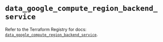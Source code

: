 # `data_google_compute_region_backend_service`

Refer to the Terraform Registry for docs: [`data_google_compute_region_backend_service`](https://registry.terraform.io/providers/hashicorp/google/6.49.2/docs/data-sources/compute_region_backend_service).
